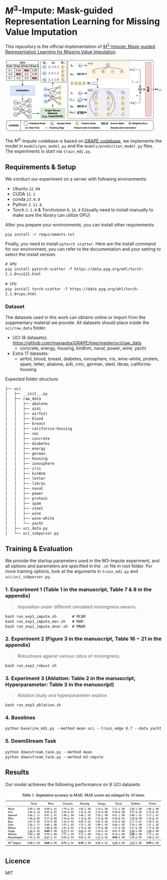 # $M^3$-Impute: Mask-guided Representation Learning for Missing Value Imputation

This repository is the official implementation of [$M^3$-Impute: Mask-guided Representation Learning for Missing Value Imputation](https://arxiv.org/abs/TBA). 

![M3-Impute Model Structure](assets/m3-model.png)

The $M^3$-Impute codebase is based on [GRAPE codebase](https://github.com/maxiaoba/GRAPE), we implements the model in `models/gnn_model.py` and the `models/prediction_model.py` files. The experiments is start via `train_mdi.py`.

## Requirements & Setup

We conduct our experiment on a server with following environments:

- Ubuntu `22.04`
- CUDA `12.1`
- conda `23.9.0`
- Python `3.11.6`
- Torch `2.1.0` & Torchvision `0.16.0` (Usually need to install manually to make sure the library can utilize GPU)

After you prepare your environments, you can install other requirements:

```setup
pip install -r requirements.txt
```

Finally, you need to install `pytorch scatter`. Here are the install command for our environment, you can refer to the documentation and your setting to select the install version.

```setup
# GPU
pip install pytorch-scatter -f https://data.pyg.org/whl/torch-2.1.0+cu121.html

# CPU
pip install torch-scatter -f https://data.pyg.org/whl/torch-2.1.0+cpu.html
```

### Dataset

The datasets used in this work can obtains online or import from the suppmentary material we provide. All datasets should place inside the `uci/raw_data` folder.

- UCI (8 datasets): https://github.com/maxiaoba/GRAPE/tree/master/uci/raw_data
  - concrete, energy, housing, kin8nm, naval, power, wine, yacht
- Extra 17 datasets: 
  - airfoil, blood, breast, diabetes, ionosphere, iris, wine-white, protein, spam, letter, abalone, ai4i, cmc, german, steel, libras, california-housing


Expected folder structure:

```
├── uci
│   ├── __init__.py
│   ├── raw_data
│   │   ├── abalone
│   │   ├── ai4i
│   │   ├── airfoil
│   │   ├── blood
│   │   ├── breast
│   │   ├── california-housing
│   │   ├── cmc
│   │   ├── concrete
│   │   ├── diabetes
│   │   ├── energy
│   │   ├── german
│   │   ├── housing
│   │   ├── ionosphere
│   │   ├── iris
│   │   ├── kin8nm
│   │   ├── letter
│   │   ├── libras
│   │   ├── naval
│   │   ├── power
│   │   ├── protein
│   │   ├── spam
│   │   ├── steel
│   │   ├── wine
│   │   ├── wine-white
│   │   └── yacht
│   ├── uci_data.py
│   └── uci_subparser.py
```


## Training & Evaluation

We provide the startup parameters used in the M3-Impute experiment, and all options and parameters are specified in the `.sh` file in root folder. For more training options, look at the arguments in `train_mdi.py` and `uci/uci_subparser.py`.

### 1. Experiment 1 (Table 1 in the manuscript, Table 7 & 8 in the appendix)

> Imputation under different simulated missingness senario.

```train
bash run_exp1_impute.sh       # MCAR
bash run_exp1_impute_mar.sh   # MAR
bash run_exp1_impute_mnar.sh  # MNAR
```

### 2. Experiment 2 (Figure 3 in the manuscript, Table 16 ~ 21 in the appendix)

> Robustness against various ratios of missingness.

```train
bash run_exp2_robust.sh
```

### 3. Experiment 3 (Ablation: Table 2 in the manuscript, Hyperparameter: Table 3 in the manuscript)

> Ablation study and hyperparameter explore

```train
bash run_exp3_ablation.sh
```

### 4. Baselines

```
python baseline_mdi.py --method mean uci --train_edge 0.7 --data yacht
```

### 5. DownStream Task

```
python downstream_task.py --method mean
python downstream_task.py --method m3-impute
```

## Results

Our model achieves the following performance on 8 UCI datasets:

![M3-Impute Model Results](assets/result.jpg)


## Licence

MIT
